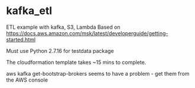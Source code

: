 # kafka_etl
ETL example with kafka, S3, Lambda
Based on https://docs.aws.amazon.com/msk/latest/developerguide/getting-started.html

Must use Python 2.7.16 for testdata package

The cloudformation template takes ~15 mins to complete.

aws kafka get-bootstrap-brokers seems to have a problem - get them from the AWS console



